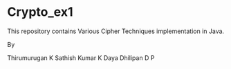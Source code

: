 # Crypto_ex1
This repository contains Various Cipher Techniques implementation in Java.

By

Thirumurugan K
Sathish Kumar K
Daya Dhilipan D P
